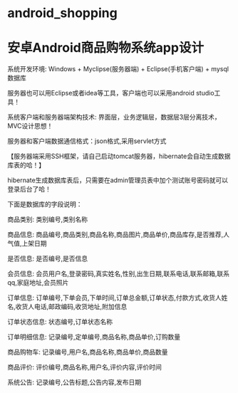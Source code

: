 # android_shopping
# 安卓Android商品购物系统app设计

系统开发环境: Windows + Myclipse(服务器端) + Eclipse(手机客户端) + mysql数据库

服务器也可以用Eclipse或者idea等工具，客户端也可以采用android studio工具！

系统客户端和服务器端架构技术: 界面层，业务逻辑层，数据层3层分离技术，MVC设计思想！

服务器和客户端数据通信格式：json格式,采用servlet方式

【服务器端采用SSH框架，请自己启动tomcat服务器，hibernate会自动生成数据库表的哈！】

hibernate生成数据库表后，只需要在admin管理员表中加个测试账号密码就可以登录后台了哈！

下面是数据库的字段说明：

商品类别: 类别编号,类别名称

商品信息: 商品编号,商品类别,商品名称,商品图片,商品单价,商品库存,是否推荐,人气值,上架日期

是否信息: 是否编号,是否信息

会员信息: 会员用户名,登录密码,真实姓名,性别,出生日期,联系电话,联系邮箱,联系qq,家庭地址,会员照片

订单信息: 订单编号,下单会员,下单时间,订单总金额,订单状态,付款方式,收货人姓名,收货人电话,邮政编码,收货地址,附加信息

订单状态信息: 状态编号,订单状态名称

订单明细信息: 记录编号,定单编号,商品名称,商品单价,订购数量

商品购物车: 记录编号,用户名,商品名称,商品单价,商品数量

商品评价: 评价编号,商品名称,用户名,评价内容,评价时间

系统公告: 记录编号,公告标题,公告内容,发布日期
